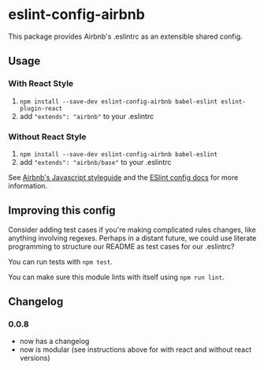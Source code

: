 # eslint-config-airbnb

This package provides Airbnb's .eslintrc as an extensible shared config.

## Usage

### With React Style

1. `npm install --save-dev eslint-config-airbnb babel-eslint eslint-plugin-react`
2. add `"extends": "airbnb"` to your .eslintrc

### Without React Style

1. `npm install --save-dev eslint-config-airbnb babel-eslint `
2. add `"extends": "airbnb/base"` to your .eslintrc

See [Airbnb's Javascript styleguide](https://github.com/airbnb/javascript) and
the [ESlint config docs](http://eslint.org/docs/user-guide/configuring#extending-configuration-files)
for more information.

## Improving this config

Consider adding test cases if you're making complicated rules changes, like
anything involving regexes. Perhaps in a distant future, we could use literate
programming to structure our README as test cases for our .eslintrc?

You can run tests with `npm test`.

You can make sure this module lints with itself using `npm run lint`.

## Changelog

### 0.0.8
 - now has a changelog
 - now is modular (see instructions above for with react and without react versions)
